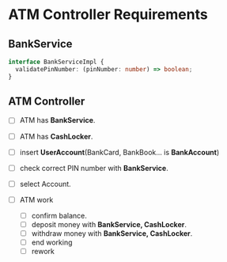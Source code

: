# ATM Controller Requirements

## **BankService**

```ts
interface BankServiceImpl {
  validatePinNumber: (pinNumber: number) => boolean;
}
```

## ATM Controller

- [ ] ATM has **BankService**.

- [ ] ATM has **CashLocker**.

- [ ] insert **UserAccount**(BankCard, BankBook... is **BankAccount**)

- [ ] check correct PIN number with **BankService**.

- [ ] select Account.

- [ ] ATM work
  - [ ] confirm balance.
  - [ ] deposit money with **BankService, CashLocker**.
  - [ ] withdraw money with **BankService, CashLocker**.
  - [ ] end working
  - [ ] rework
